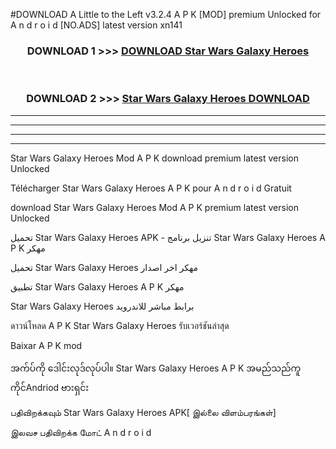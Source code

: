 #DOWNLOAD A Little to the Left v3.2.4 A P K [MOD] premium Unlocked for A n d r o i d [NO.ADS] latest version xn141 



<div align="center">

<h3>DOWNLOAD 1 >>> <a href="https://downloadmod1.web.app/?judul=Star Wars Galaxy Heroes ">DOWNLOAD Star Wars Galaxy Heroes </a></h3><br>

<h3>DOWNLOAD 2 >>> <a href="https://downloadmod1.web.app/?judul=Star Wars Galaxy Heroes ">Star Wars Galaxy Heroes  DOWNLOAD </a></h3>

</div>


----------------------------------------------------------

----------------------------------------------------------

----------------------------------------------------------

----------------------------------------------------------


Star Wars Galaxy Heroes  Mod A P K download premium latest version Unlocked

Télécharger Star Wars Galaxy Heroes  A P K pour A n d r o i d Gratuit

download Star Wars Galaxy Heroes  Mod A P K premium latest version Unlocked

تحميل Star Wars Galaxy Heroes  APK - تنزيل برنامج Star Wars Galaxy Heroes  A P K مهكر

تحميل Star Wars Galaxy Heroes  مهكر اخر اصدار

تطبيق Star Wars Galaxy Heroes  A P K مهكر

Star Wars Galaxy Heroes  برابط مباشر للاندرويد

ดาวน์โหลด A P K Star Wars Galaxy Heroes  รับเวอร์ชันล่าสุด

Baixar A P K mod

အက်ပ်ကို ဒေါင်းလုဒ်လုပ်ပါ။ Star Wars Galaxy Heroes  A P K အမည်သည်ကူကိုင်Andriod ဗားရှင်း

பதிவிறக்கவும் Star Wars Galaxy Heroes  APK[ இல்லை விளம்பரங்கள்] 
 
இலவச பதிவிறக்க மோட் A n d r o i d



